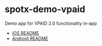 # spotx-demo-vpaid
Demo app for VPAID 2.0 functionality in-app

* [iOS README](https://github.com/spotxmobile/spotx-demo-vpaid/tree/master/ios)
* [Android README](https://github.com/spotxmobile/spotx-demo-vpaid/tree/master/android)
